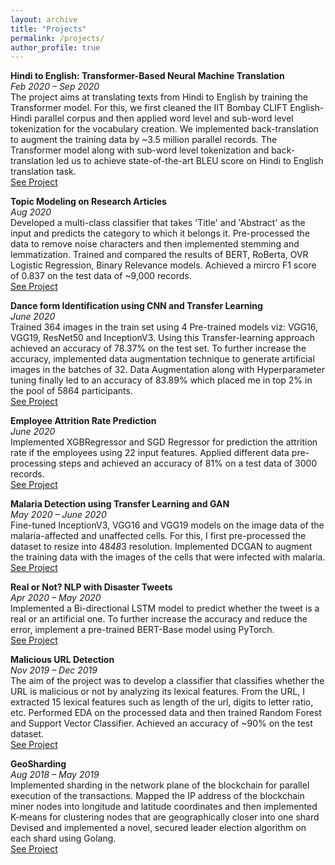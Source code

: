 ```yaml
---
layout: archive
title: "Projects"
permalink: /projects/
author_profile: true
---
```


**Hindi to English: Transformer-Based Neural Machine Translation** <br/>
_Feb 2020 – Sep 2020_ <br/>
The project aims at translating texts from Hindi to English by training the Transformer model. For this, we first cleaned the IIT Bombay CLIFT English-Hindi parallel corpus and then applied word level and sub-word level tokenization for the vocabulary creation. We implemented back-translation to augment the training data by ~3.5 million parallel records. The Transformer model along with sub-word level tokenization and back-translation led us to achieve state-of-the-art BLEU score on Hindi to English translation task. <br/>
[See Project](https://github.com/Hardik27/Hindi-to-English-Transformer-Based-NMT)

**Topic Modeling on Research Articles** <br/>
_Aug 2020_ <br/>
Developed a multi-class classifier that takes 'Title' and 'Abstract' as the input and predicts the category to which it belongs it. Pre-processed the data to remove noise characters and then implemented stemming and lemmatization. Trained and compared the results of BERT, RoBerta, OVR Logistic Regression, Binary Relevance models. Achieved a mircro F1 score of 0.837 on the test data of ~9,000 records. <br/>
[See Project](https://github.com/Hardik27/Topic-Modeling-for-Research-Articles)

**Dance form Identification using CNN and Transfer Learning** <br/>
_June 2020_ <br/>
Trained 364 images in the train set using 4 Pre-trained models viz: VGG16, VGG19, ResNet50 and InceptionV3. Using this Transfer-learning approach achieved an accuracy of 78.37% on the test set. To further increase the accuracy, implemented data augmentation technique to generate artificial images in the batches of 32. Data Augmentation along with Hyperparameter tuning finally led to an accuracy of 83.89% which placed me in top 2% in the pool of 5864 participants. <br/>
[See Project](https://github.com/Hardik27/Dance-form-Idenification)

**Employee Attrition Rate Prediction** <br/>
_June 2020_ <br/>
Implemented XGBRegressor and SGD Regressor for prediction the attrition rate if the employees using 22 input features. Applied different data pre-processing steps and achieved an accuracy of 81% on a test data of 3000 records. <br/>
[See Project](https://github.com/Hardik27/Employee-Attrition-Rate-Prediction)

**Malaria Detection using Transfer Learning and GAN** <br/>
_May 2020 – June 2020_ <br/>
Fine-tuned InceptionV3, VGG16 and VGG19 models on the image data of the malaria-affected and unaffected cells. For this, I first pre-processed the dataset to resize into 48*48*3 resolution. Implemented DCGAN to augment the training data with the images of the cells that were infected with malaria. <br/>
[See Project](https://github.com/Hardik27/Malaria-Detection)

**Real or Not? NLP with Disaster Tweets** <br/>
_Apr 2020 – May 2020_ <br/>
Implemented a Bi-directional LSTM model to predict whether the tweet is a real or an artificial one. To further increase the accuracy and reduce the error, implement a pre-trained BERT-Base model using PyTorch. <br/>
[See Project](https://github.com/Hardik27/Real-or-Not-NLP-with-Disaster-Tweets)

**Malicious URL Detection** <br/>
_Nov 2019 – Dec 2019_ <br/>
The aim of the project was to develop a classifier that classifies whether the URL is malicious or not by analyzing its lexical features. From the URL, I extracted 15 lexical features such as length of the url, digits to letter ratio, etc. Performed EDA on the processed data and then trained Random Forest and Support Vector Classifier. Achieved an accuracy of ~90% on the test dataset. <br/>
[See Project](https://github.com/Hardik27/Malicious-URL-Detection)

**GeoSharding** <br/>
_Aug 2018 – May 2019_ <br/>
Implemented sharding in the network plane of the blockchain for parallel execution of the transactions. Mapped the IP address of the blockchain miner nodes into longitude and latitude coordinates and then implemented K-means for clustering nodes that are geographically closer into one shard Devised and implemented a novel, secured leader election algorithm on each shard using Golang. <br/>
[See Project](https://github.com/Hardik27/GeoSharding)
